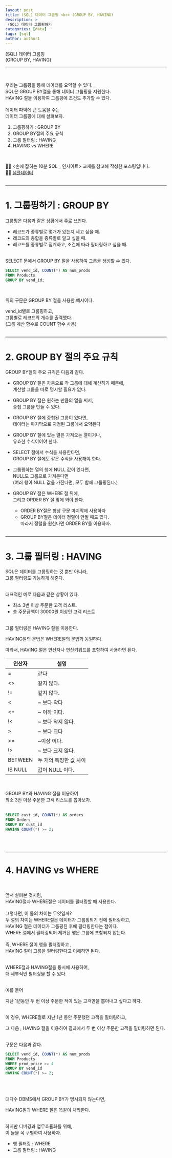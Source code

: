 ```yaml
---
layout: post
title: (SQL) 데이터 그룹핑 <br> (GROUP BY, HAVING)
description: >
 (SQL) 데이터 그룹핑하기
categories: [data] 
tags: [sql]
author: author1
---
```



(SQL) 데이터 그룹핑 <br> (GROUP BY, HAVING)

---

<br>

우리는 그룹핑을 통해 데이터를 요약할 수 있다.<br>
SQL은 GROUP BY절을 통해 데이터 그룹핑을 지원한다.<br>
HAVING 절을 이용하여 그룹핑에 조건도 추가할 수 있다.<br><br>
데이터 파악에 큰 도움을 주는<br>
데이터 그룹핑에 대해 살펴보자.

1) 그룹핑하기 : GROUP BY <br>
2) GROUP  BY절의 주요 규칙 <br>
3) 그룹 필터링 : HAVING<br>
4) HAVING vs  WHERE<br>

<br>

✋🏾 <손에 잡히는 10분 SQL _ 인사이트> 교재를 참고해 작성한 포스팅입니다. <br>
✋🏾 [샘플데이터](https://forta.com/books/0135182794/)
<br>
<br>

---

# 1. 그룹핑하기 : GROUP BY

그룹핑은 다음과 같은 상황에서 주로 쓰인다. <br>
* 레코드가 종류별로 몇개가 있는지 세고 싶을 때. <br>
* 레코드의 총합을 종류별로 알고 싶을 때. <br>
* 레코드를 종류별로 집계하고, 조건에 따라 필터링하고 싶을 때. <br><br>

SELECT 문에서 GROUP BY 절을 사용하여 그룹을 생성할 수 있다.<br>

```sql
SELECT vend_id, COUNT(*) AS num_prods
FROM Products
GROUP BY vend_id;
```
<br>

위의 구문은 GROUP BY 절을 사용한 예시이다.<br>

vend_id별로 그룹핑하고,<br> 그룹별로 레코드의 개수를 출력했다.<br>
(그룹 계산 함수로 COUNT 함수 사용) <br><br>

---

# 2. GROUP BY 절의 주요 규칙



GROUP BY절의 주요 규칙은 다음과 같다. <br>
* GROUP BY 절은 자동으로 각 그룹에 대해 계산하기 때문에,<br> 계산할 그룹을 따로 명시할 필요가 없다. <br>
* GROUP BY 절은 원하는 만큼의 열을 써서,<br> 중첩 그룹을 만들 수 있다.<br>
* GROUP BY 절에 중첩된 그룹이 있다면,<br> 데이터는 마지막으로 지정된 그룹에서 요약된다<br>

* GROUP BY 절에 있는 열은 가져오는 열이거나,<br> 유효한 수식이어야 한다.<br>

* SELECT 절에서 수식을 사용한다면,<br> GROUP BY 절에도 같은 수식을 사용해야 한다.<br>

* 그룹핑하는 열의 행에 NULL 값이 있다면,<br> NULL도 그룹으로 가져온다면<br>(여러 행이 NULL 값을 가진다면, 모두 함께 그룹핑된다.) <br>
* GROUP BY 절은 WHERE 절 뒤에,<br> 그리고 ORDER BY 절 앞에 와야 한다.<br>
  * ORDER BY절은 항상 구문 마지막에 사용하자<br>
  * GROUP BY절은 데이터 정렬이 안될 때도 많다. <br>따라서 정렬을 원한다면  ORDER BY를 이용하자. <br><br>

---


# 3. 그룹 필터링 : HAVING <br>


SQL은 데이터를 그룹핑하는 것 뿐만 아니라,<br> 그룹 필터링도 가능하게 해준다.<br><br>

대표적인 예로 다음과 같은 상황이 있다.<br>
* 최소 3번 이상 주문한 고객 리스트.<br>
* 총 주문금액이 30000원 이상인 고객 리스트<br><br>

그룹 필터링은 HAVING 절을 이용한다.<br>

HAVING절의 문법은 WHERE절의 문법과 동일하다.<br>

따라서, HAVING 절은 연산자나 연산키워드를 포함하여 사용하면 된다.<br>



| 연산자  | 설명                   |
| ------- | ---------------------- |
| =       | 같다                   |
| <>      | 같지 않다.             |
| !=      | 같지 않다.             |
| <       | ~ 보다 작다            |
| <=      | ~ 이하 이다.           |
| !<      | ~ 보다 작지 않다.      |
| >       | ~ 보다 크다            |
| >=      | ~이상 이다.            |
| !>      | ~ 보다 크지 않다.      |
| BETWEEN | 두 개의 특정한 값 사이 |
| IS NULL | 값이 NULL 이다.        |

<br>

GROUP BY와 HAVING 절을 이용하여<br>
최소 3번 이상 주문한 고객 리스트를 뽑아보자.<br><br>

```sql
SELECT cust_id, COUNT(*) AS orders
FROM Orders
GROUP BY cust_id
HAVING COUNT(*) >= 2;
```

<br><br>

---

# 4. HAVING vs WHERE 
<br>

앞서 살펴본 것처럼, <br>HAVING절과 WHERE절은 데이터를 필터링할 때 사용한다.<br><br>
그렇다면, 이 둘의 차이는 무엇일까?<br>
두 절의 차이는  WHERE절은 데이터가 그룹핑되기 전에 필터링하고,<br>
HAVING 절은 데이터가 그룹핑된 후에 필터링한다는 점이다.<br>
WHERE 절에서 필터링되어 제거된 행은 그룹에 포함되지 않는다.<br><br>
즉, WHERE 절이 행을 필터링하고 , <br>HAVING 절이 그룹을 필터링한다고
이해하면 된다.<br><br>

WHERE절과 HAVING절을 동시에 사용하여,<br> 더 세부적인 필터링을 할 수 있다.<br><br>

예를 들어<br>

지난 1년동안 두 번 이상 주문한 적이 있는 고객만을 뽑아내고 싶다고 하자.<br><br>

이 경우, WHERE절로 지난 1년 동안 주문했던 고객을 필터링하고,<br>

그 다음 , HAVING 절을 이용하여 결과에서 두 번 이상 주문한 고객을 필터링하면 된다.<br><br>

구문은 다음과 같다.<br>

```sql
SELECT vend_id, COUNT(*) AS num_prods
FROM Products
WHERE prod_price >= 4
GROUP BY vend_id
HAVING COUNT(*) >= 2; 
```

<br><br>

대다수 DBMS에서 GROUP BY가 명시되지 않는다면,<br>

HAVING절과 WHERE 절은 똑같이 처리한다.<br><br>

하지만 디버깅과 업무효율화를 위해, <br>이 둘을 꼭 구별하여 사용하자.<br>
* 행 필터링 : WHERE<br>
* 그룹 필터링 : HAVING<br><br>


